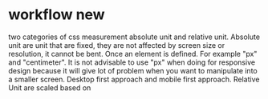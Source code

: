 # workflow new

two categories of css measurement
absolute unit and relative unit. Absolute unit are unit that are fixed, they are not affected by screen size or resolution, it cannot be bent. Once an element is defined. For example "px" and "centimeter". It is not advisable to use "px" when doing for responsive design because it will give lot of problem when you want to manipulate into a smaller screen.
Desktop first approach and mobile first approach.
Relative Unit are scaled based on